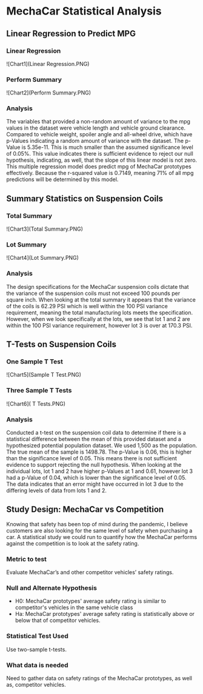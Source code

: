 # MechaCar Statistical Analysis

## Linear Regression to Predict MPG
### Linear Regression 

![Chart1](Linear Regression.PNG)

### Perform Summary

![Chart2](Perform Summary.PNG)

### Analysis

The variables that provided a non-random amount of variance to the mpg values in the dataset were vehicle length and vehicle ground clearance. Compared to vehicle weight, spoiler angle and all-wheel drive, which have p-Values indicating a random amount of variance with the dataset. The p-Value is 5.35e-11. This is much smaller than the assumed significance level of 0.05%. This value indicates there is sufficient evidence to reject our null hypothesis, indicating, as well, that the slope of this linear model is not zero. This multiple regression model does predict mpg of MechaCar prototypes effectively. Because the r-squared value is 0.7149, meaning 71% of all mpg predictions will be determined by this model. 
## Summary Statistics on Suspension Coils

### Total Summary

![Chart3](Total Summary.PNG)

### Lot Summary

![Chart4](Lot Summary.PNG)

### Analysis

The design specifications for the MechaCar suspension coils dictate that the variance of the suspension coils must not exceed 100 pounds per square inch. When looking at the total summary it appears that the variance of the coils is 62.29 PSI which is well within the 100 PSI variance requirement, meaning the total manufacturing lots meets the specification. However, when we look specifically at the lots, we see that lot 1 and 2 are within the 100 PSI variance requirement, however lot 3 is over at 170.3 PSI.

## T-Tests on Suspension Coils

### One Sample T Test

![Chart5](Sample T Test.PNG)

### Three Sample T Tests

![Chart6]( T Tests.PNG)

### Analysis

Conducted a t-test on the suspension coil data to determine if there is a statistical difference between the mean of this provided dataset and a hypothesized potential population dataset. We used 1,500 as the population. The true mean of the sample is 1498.78. The p-Value is 0.06, this is higher than the significance level of 0.05. This means there is not sufficient evidence to support rejecting the null hypothesis. When looking at the individual lots, lot 1 and 2 have higher p-Values at 1 and 0.61, however lot 3 had a p-Value of 0.04, which is lower than the significance level of 0.05. The data indicates that an error might have occurred in lot 3 due to the differing levels of data from lots 1 and 2.

## Study Design: MechaCar vs Competition 

Knowing that safety has been top of mind during the pandemic, I believe customers are also looking for the same level of safety when purchasing a car. A statistical study we could run to quantify how the MechaCar performs against the competition is to look at the safety rating.

### Metric to test

Evaluate MechaCar’s and other competitor vehicles’ safety ratings. 

### Null and Alternate Hypothesis 

- H0: MechaCar prototypes' average safety rating is similar to competitor's vehicles in the same vehicle class 
- Ha: MechaCar prototypes' average safety rating is statistically above or below that of competitor vehicles.

### Statistical Test Used

Use two-sample t-tests.
### What data is needed

Need to gather data on safety ratings of the MechaCar prototypes, as well as, competitor vehicles. 

